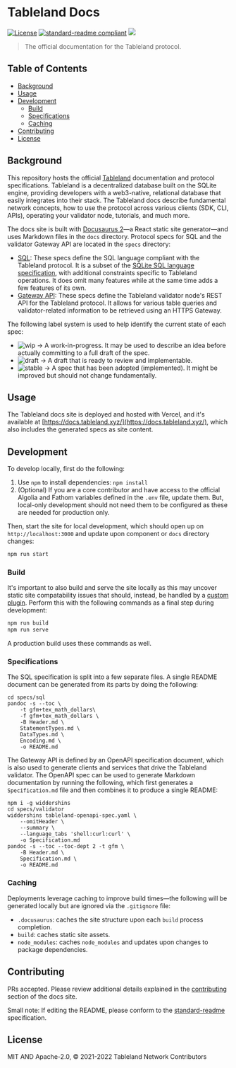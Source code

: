 # Tableland Docs

[![License](https://img.shields.io/github/license/tablelandnetwork/docs.svg)](./LICENSE)
[![standard-readme compliant](https://img.shields.io/badge/standard--readme-OK-green.svg)](https://github.com/RichardLitt/standard-readme)
[![](https://img.shields.io/badge/made%20by-Textile%20-blue.svg?style=flat-square)](http://textile.io)

> The official documentation for the Tableland protocol.

## Table of Contents

- [Background](#background)
- [Usage](#usage)
- [Development](#development)
  - [Build](#build)
  - [Specifications](#specifications)
  - [Caching](#caching)
- [Contributing](#contributing)
- [License](#license)

## Background

This repository hosts the official [Tableland](https://tableland.xyz/) documentation and protocol specifications. Tableland is a decentralized database built on the SQLite engine, providing developers with a web3-native, relational database that easily integrates into their stack. The Tableland docs describe fundamental network concepts, how to use the protocol across various clients (SDK, CLI, APIs), operating your validator node, tutorials, and much more.

The docs site is built with [Docusaurus 2](https://docusaurus.io/)—a React static site generator—and uses Markdown files in the `docs` directory. Protocol specs for SQL and the validator Gateway API are located in the `specs` directory:

- [SQL](specs/sql/): These specs define the SQL language compliant with the Tableland protocol. It is a subset of the [SQLite SQL language specification](https://www.sqlite.org/lang.html), with additional constraints specific to Tableland operations. It does omit many features while at the same time adds a few features of its own.
- [Gateway API](specs/validator/): These specs define the Tableland validator node's REST API for the Tableland protocol. It allows for various table queries and validator-related information to be retrieved using an HTTPS Gateway.

The following label system is used to help identify the current state of each spec:

- ![wip](https://img.shields.io/badge/status-wip-orange.svg?style=flat-square) → A work-in-progress. It may be used to describe an idea before actually committing to a full draft of the spec.
- ![draft](https://img.shields.io/badge/status-draft-yellow.svg?style=flat-square) → A draft that is ready to review and implementable.
- ![stable](https://img.shields.io/badge/status-stable-brightgreen.svg?style=flat-square) → A spec that has been adopted (implemented). It might be improved but should not change fundamentally.

## Usage

The Tableland docs site is deployed and hosted with Vercel, and it's available at [https://docs.tableland.xyz/](https://docs.tableland.xyz/), which also includes the generated specs as site content.

## Development

To develop locally, first do the following:

1. Use `npm` to install dependencies: `npm install`
2. (Optional) If you are a core contributor and have access to the official Algolia and Fathom variables defined in the `.env` file, update them. But, local-only development should not need them to be configured as these are needed for production only.

Then, start the site for local development, which should open up on `http://localhost:3000` and update upon component or `docs` directory changes:

```bash
npm run start
```

### Build

It's important to also build and serve the site locally as this may uncover static site compatability issues that should, instead, be handled by a [custom plugin](https://docusaurus.io/docs/advanced/plugins). Perform this with the following commands as a final step during development:

```bash
npm run build
npm run serve
```

A production build uses these commands as well.

### Specifications

The SQL specification is split into a few separate files. A single README document can be generated from its parts by doing the following:

```shell
cd specs/sql
pandoc -s --toc \
    -t gfm+tex_math_dollars\
    -f gfm+tex_math_dollars \
    -B Header.md \
    StatementTypes.md \
    DataTypes.md \
    Encoding.md \
    -o README.md
```

The Gateway API is defined by an OpenAPI specification document, which is also used to generate clients and services that drive the Tableland validator. The OpenAPI spec can be used to generate Markdown documentation by running the following, which first generates a `Specification.md` file and then combines it to produce a single README:

```shell
npm i -g widdershins
cd specs/validator
widdershins tableland-openapi-spec.yaml \
    --omitHeader \
    --summary \
    --language_tabs 'shell:curl:curl' \
    -o Specification.md
pandoc -s --toc --toc-dept 2 -t gfm \
    -B Header.md \
    Specification.md \
    -o README.md
```

### Caching

Deployments leverage caching to improve build times—the following will be generated locally but are ignored via the `.gitignore` file:

- `.docusaurus`: caches the site structure upon each `build` process completion.
- `build`: caches static site assets.
- `node_modules`: caches `node_modules` and updates upon changes to package dependencies.

## Contributing

PRs accepted. Please review additional details explained in the [contributing](https://docs.tableland.xyz/contribute) section of the docs site.

Small note: If editing the README, please conform to the [standard-readme](https://github.com/RichardLitt/standard-readme) specification.

## License

MIT AND Apache-2.0, © 2021-2022 Tableland Network Contributors
